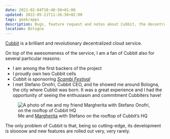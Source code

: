 ```yaml
---
date: 2021-02-04T10:40:50+01:00
updated: 2022-05-21T11:26:56+02:00
tags: geek/apps
description: Bugs, feature request and notes about Cubbit, the decentralized storage system I love and use everyday
location: Bologna
---
```

[Cubbit](https://cubbit.io) is a brilliant and revolutionary decentralized cloud service.

On top of the awesomeness of the service, I am a fan of Cubbit also for several particular reasons:
- I am among the first backers of the project
- I proudly own two Cubbit cells
- Cubbit is sponsoring <cite>[Scambi Festival](https://scambi.org)</cite>
- I met Stefano Onofri, Cubbit CEO, and he showed me around Bologna, the city where Cubbit was born. It was a great experience and I had the opportunity of seeing the enthusiasm and commitment Cubbiters have!

<figure>
	<img src='2022-02-03-stefano-onofri-cubbit-bologna.jpg' alt='A photo of me and my friend Margherita with Stefano Onofri, on the rooftop of Cubbit HQ'>
	<figcaption>Me and <a href='https://mondomarghe.jimdofree.com' target='_blank' title='“mondomarghe” — Margherita’s website'>Margherita</a> with Stefano on the rooftop of Cubbit’s HQ</figcaption>
</figure>

The only problem of Cubbit is that, being so cutting-edge, its development is sloooow and new features are rolled out very, very rarely.
